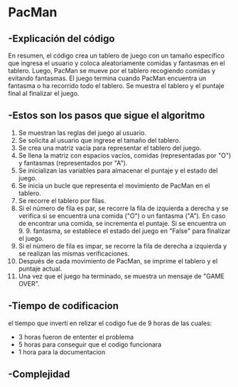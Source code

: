 # **PacMan**

## **-Explicación del código**
En resumen, el código crea un tablero de juego con un tamaño específico que ingresa el usuario y coloca aleatoriamente comidas y fantasmas en el tablero. Luego, PacMan se mueve por el tablero recogiendo comidas y evitando fantasmas. El juego termina cuando PacMan encuentra un fantasma o ha recorrido todo el tablero. Se muestra el tablero y el puntaje final al finalizar el juego.

## **-Estos son los pasos que sigue el algoritmo**
1. Se muestran las reglas del juego al usuario.
2. Se solicita al usuario que ingrese el tamaño del tablero.
3. Se crea una matriz vacía para representar el tablero del juego.
4. Se llena la matriz con espacios vacíos, comidas (representadas por "O") y fantasmas (representados por "A").
5. Se inicializan las variables para almacenar el puntaje y el estado del juego.
6. Se inicia un bucle que representa el movimiento de PacMan en el tablero.
7. Se recorre el tablero por filas.
8. Si el número de fila es par, se recorre la fila de izquierda a derecha y se verifica si se encuentra una comida ("O") o un fantasma ("A"). En caso de encontrar una comida, se incrementa el puntaje. Si se encuentra un 9. 9. fantasma, se establece el estado del juego en "False" para finalizar el juego.
10. Si el número de fila es impar, se recorre la fila de derecha a izquierda y se realizan las mismas verificaciones.
11. Después de cada movimiento de PacMan, se imprime el tablero y el puntaje actual.
12. Una vez que el juego ha terminado, se muestra un mensaje de "GAME OVER".

## **-Tiempo de codificacion**
el tiempo que inverti en relizar el codigo fue de 9 horas de las cuales: 
+ 3 horas fueron de ententer el problema 
+ 5 horas para conseguir que el codigo funcionara 
+ 1 hora para la documentacion

## **-Complejidad**
